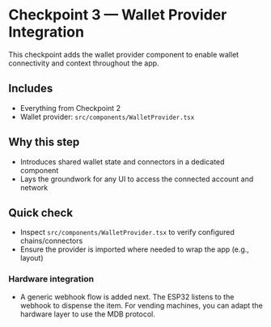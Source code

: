 # Checkpoint 3 — Wallet Provider Integration

This checkpoint adds the wallet provider component to enable wallet connectivity and context throughout the app.

## Includes
- Everything from Checkpoint 2
- Wallet provider: `src/components/WalletProvider.tsx`

## Why this step
- Introduces shared wallet state and connectors in a dedicated component
- Lays the groundwork for any UI to access the connected account and network

## Quick check
- Inspect `src/components/WalletProvider.tsx` to verify configured chains/connectors
- Ensure the provider is imported where needed to wrap the app (e.g., layout)

### Hardware integration
- A generic webhook flow is added next. The ESP32 listens to the webhook to dispense the item. For vending machines, you can adapt the hardware layer to use the MDB protocol. 